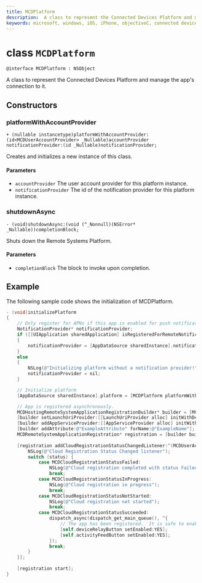 ```yaml
---
title: MCDPlatform
description:  A class to represent the Connected Devices Platform and manage the app's connection to it.
keywords: microsoft, windows, iOS, iPhone, objectiveC, connected devices, Project Rome
---
```


# class `MCDPlatform` 

```
@interface MCDPlatform : NSObject 
```  

A class to represent the Connected Devices Platform and manage the app's connection to it.

## Constructors

### platformWithAccountProvider
`+ (nullable instancetype)platformWithAccountProvider:(id<MCDUserAccountProvider> _Nullable)accountProvider
                               notificationProvider:(id _Nullable)notificationProvider;`

Creates and initializes a new instance of this class.

#### Parameters

* `accountProvider` The user account provider for this platform instance.
* `notificationProvider` The id of the notification provider for this platform instance.

### shutdownAsync
`- (void)shutdownAsync:(void (^_Nonnull)(NSError* _Nullable))completionBlock;`

Shuts down the Remote Systems Platform.

#### Parameters
* `completionBlock` The block to invoke upon completion.

## Example

The following sample code shows the initialization of MCDPlatform.

```ObjectiveC
- (void)initializePlatform
{
    // Only register for APNs if this app is enabled for push notifications
    NotificationProvider* notificationProvider;
    if ([[UIApplication sharedApplication] isRegisteredForRemoteNotifications])
    {
        notificationProvider = [AppDataSource sharedInstance].notificationProvider;
    }
    else
    {
        NSLog(@"Initializing platform without a notification provider!");
        notificationProvider = nil;
    }

    // Initialize platform
    [AppDataSource sharedInstance].platform = [MCDPlatform platformWithAccountProvider:[AppDataSource sharedInstance].accountProvider notificationProvider:notificationProvider];

    // App is registered asynchronously.
    MCDHostingRemoteSystemApplicationRegistrationBuilder* builder = [MCDHostingRemoteSystemApplicationRegistrationBuilder new];
    [builder setLaunchUriProvider:[[LaunchUriProvider alloc] initWithDelegate:[AppDataSource sharedInstance].inboundRequestLogger]];
    [builder addAppServiceProvider:[[AppServiceProvider alloc] initWithDelegate:[AppDataSource sharedInstance].inboundRequestLogger]];
    [builder addAttribute:@"ExampleAttribute" forName:@"ExampleName"];
    MCDRemoteSystemApplicationRegistration* registration = [builder buildRegistration];
    
    [registration addCloudRegistrationStatusChangedListener:^(MCDUserAccount * _Nonnull account, MCDCloudRegistrationStatus status) {
        NSLog(@"Cloud Registration Status Changed listener");
        switch (status) {
            case MCDCloudRegistrationStatusFailed:
                NSLog(@"Cloud registration completed with status Failed");
                break;
            case MCDCloudRegistrationStatusInProgress:
                NSLog(@"Cloud registration in progress");
                break;
            case MCDCloudRegistrationStatusNotStarted:
                NSLog(@"Cloud registration not started");
                break;
            case MCDCloudRegistrationStatusSucceeded:
                dispatch_async(dispatch_get_main_queue(), ^{
                    // The app has been registered.  It is safe to enable button.
                    [self.deviceRelayButton setEnabled:YES];
                    [self.activityFeedButton setEnabled:YES];
                });
                break;
        }
    }];
    
    [registration start];
}
```